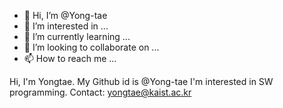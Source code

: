 - 👋 Hi, I’m @Yong-tae
- 👀 I’m interested in ...
- 🌱 I’m currently learning ...
- 💞️ I’m looking to collaborate on ...
- 📫 How to reach me ...

<!---
Yong-tae/Yong-tae is a ✨ special ✨ repository because its `README.md` (this file) appears on your GitHub profile.
You can click the Preview link to take a look at your changes.
--->

Hi, I'm Yongtae. My Github id is @Yong-tae
I'm interested in SW programming.
Contact: yongtae@kaist.ac.kr
